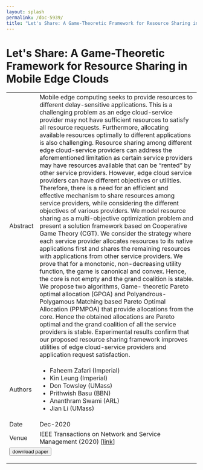```yaml
---
layout: splash
permalink: /doc-5939/
title: "Let's Share: A Game-Theoretic Framework for Resource Sharing in Mobile Edge Clouds"
---
```


# Let's Share: A Game-Theoretic Framework for Resource Sharing in Mobile Edge Clouds

<table>
    <tbody>
    <tr>
        <td>Abstract</td>
        <td>Mobile edge computing seeks to provide resources to different delay-sensitive applications. This is a challenging problem as an edge cloud-service provider may not have sufficient resources to satisfy all resource requests. Furthermore, allocating available resources optimally to different applications is also challenging. Resource sharing among different edge cloud-service providers can address the aforementioned limitation as certain service providers may have resources available that can be “rented” by other service providers. However, edge cloud service providers can have different objectives or utilities. Therefore, there is a need for an efficient and effective mechanism to share resources among service providers, while considering the different objectives of various providers. We model resource sharing as a multi-objective optimization problem and present a solution framework based on Cooperative Game Theory (CGT). We consider the strategy where each service provider allocates resources to its native applications first and shares the remaining resources with applications from other service providers. We prove that for a monotonic, non-decreasing utility function, the game is canonical and convex. Hence, the core is not empty and the grand coalition is stable. We propose two algorithms, Game- theoretic Pareto optimal allocation (GPOA) and Polyandrous- Polygamous Matching based Pareto Optimal Allocation (PPMPOA) that provide allocations from the core. Hence the obtained allocations are Pareto optimal and the grand coalition of all the service providers is stable. Experimental results confirm that our proposed resource sharing framework improves utilities of edge cloud-service providers and application request satisfaction.</td>
    </tr>
    <tr>
        <td>Authors</td>
        <td>
            <ul>
                <li>Faheem Zafari (Imperial)</li>
                <li>Kin Leung (Imperial)</li>
                <li>Don Towsley (UMass)</li>
                <li>Prithwish Basu (BBN)</li>
                <li>Ananthram Swami (ARL)</li>
                <li>Jian Li (UMass)</li>
            </ul>
        </td>
    </tr>
    <tr>
        <td>Date</td>
        <td>Dec-2020</td>
    </tr>
    <tr>
        <td>Venue</td>
        <td>IEEE Transactions on Network and Service Management (2020) [<a href="https://ieeexplore.ieee.org/document/9295377">link</a>]</td>
    </tr>
        <tr>
            <td colspan="2">
                <form method="get" action="https://ieeexplore.ieee.org/document/9295377">
                    <button type="submit">download paper</button>
                </form>
            </td>
        </tr>
    </tbody>
</table>
